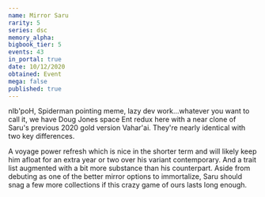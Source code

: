```yaml
---
name: Mirror Saru
rarity: 5
series: dsc
memory_alpha:
bigbook_tier: 5
events: 43
in_portal: true
date: 10/12/2020
obtained: Event
mega: false
published: true
---
```


nIb'poH, Spiderman pointing meme, lazy dev work...whatever you want to call it, we have Doug Jones space Ent redux here with a near clone of Saru's previous 2020 gold version Vahar'ai. They're nearly identical with two key differences.

A voyage power refresh which is nice in the shorter term and will likely keep him afloat for an extra year or two over his variant contemporary. And a trait list augmented with a bit more substance than his counterpart. Aside from debuting as one of the better mirror options to immortalize, Saru should snag a few more collections if this crazy game of ours lasts long enough.
